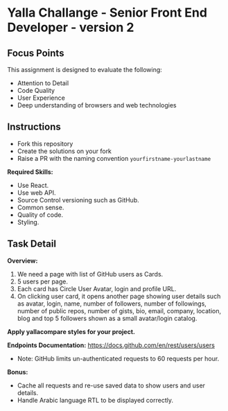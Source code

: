 # Yalla Challange - Senior Front End Developer - version 2

## Focus Points

This assignment is designed to evaluate the following:

- Attention to Detail
- Code Quality
- User Experience
- Deep understanding of browsers and web technologies

## Instructions

- Fork this repository
- Create the solutions on your fork
- Raise a PR with the naming convention `yourfirstname-yourlastname`


**Required Skills:**
- Use React.
- Use web API.
- Source Control versioning such as GitHub.
- Common sense.
- Quality of code.
- Styling.

## Task Detail
**Overview:**
1. We need a page with list of GitHub users as Cards.
2. 5 users per page.
3. Each card has Circle User Avatar, login and profile URL.
4. On clicking user card, it opens another page showing user details such as avatar, login, name, number of followers, number of followings, number of public repos, number of gists, bio, email, company, location, blog and top 5 followers shown as a small avatar/login catalog.

**Apply yallacompare styles for your project.**


**Endpoints Documentation:**
https://docs.github.com/en/rest/users/users 
- Note: GitHub limits un-authenticated requests to 60 requests per hour.


**Bonus:**
- Cache all requests and re-use saved data to show users and user details.
- Handle Arabic language RTL to be displayed correctly.
